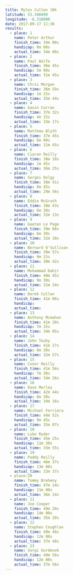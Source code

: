 ```yaml
---
title: Myles Cullen 10k
latitude: 53.348499
longitude: -6.318000
date: 2017-09-17 11:30
results:
  - place: 1
    name: Peter Arthur
    finish_time: 34m 00s
    handicap: 0m 00s
    actual_time: 34m 00s
  - place: 2
    name: Paul Balfe
    finish_time: 36m 45s
    handicap: 5m 00s
    actual_time: 31m 45s
  - place: 3
    name: Chris Morgan
    finish_time: 36m 59s
    handicap: 1m 15s
    actual_time: 35m 44s
  - place: 4
    name: Gavin Curran
    finish_time: 37m 32s
    handicap: 4m 15s
    actual_time: 33m 17s
  - place: 5
    name: Matthew Blyth
    finish_time: 37m 45s
    handicap: 6m 00s
    actual_time: 31m 45s
  - place: 6
    name: Ciaran Reilly
    finish_time: 38m 10s
    handicap: 1m 45s
    actual_time: 36m 25s
  - place: 7
    name: Sergei Dolgy
    finish_time: 38m 41s
    handicap: 8m 45s
    actual_time: 29m 56s
  - place: 8
    name: Eddie McGrath
    finish_time: 38m 43s
    handicap: 6m 30s
    actual_time: 32m 13s
  - place: 9
    name: Gaetan Le Page
    finish_time: 39m 08s
    handicap: 6m 30s
    actual_time: 32m 38s
  - place: 10
    name: Bernard O'Sullivan
    finish_time: 39m 57s
    handicap: 9m 15s
    actual_time: 30m 42s
  - place: 11
    name: Mohammad Dahir
    finish_time: 40m 45s
    handicap: 9m 30s
    actual_time: 31m 24s
  - place: 12
    name: Derek Cullen
    finish_time: 41m 06s
    handicap: 
    actual_time: 
  - place: 13
    name: Anthony Mcmahon
    finish_time: 41m 20s
    handicap: 7m 15s
    actual_time: 34m 05s
  - place: 14
    name: John Touhy
    finish_time: 41m 27s
    handicap: 8m 30s
    actual_time: 32m 57s
  - place: 15
    name: Conor Reilly
    finish_time: 41m 56s
    handicap: 7m 30s
    actual_time: 34m 26s
  - place: 16
    name: Dave Morley
    finish_time: 42m 44s
    handicap: 8m 30s
    actual_time: 34m 16s
  - place: 17
    name: Michael Ferriera
    finish_time: 44m 52s
    handicap: 9m 45s
    actual_time: 35m 07s
  - place: 18
    name: Luke Ryder
    finish_time: 45m 25s
    handicap: 11m 30s
    actual_time: 33m 55s
  - place: 19
    name: Paddy Reilly
    finish_time: 46m 37s
    handicap: 13m 00s
    actual_time: 33m 37s
  - place:20 
    name: Tommy Breheny
    finish_time: 47m 14s
    handicap: 11m 00s
    actual_time: 36m 14s
  - place: 21 
    name: Joe Cooper
    finish_time: 49m 20s
    handicap: 14m 00s
    actual_time: 35m 20s
  - place: 22
    name: Stephen Coughlan
    finish_time: 49m 48s
    handicap: 12m 00s
    actual_time: 37m 48s
  - place: 23
    name: Sergi Gordenok
    finish_time: 49m 56s
    handicap: 12m 00s
    actual_time: 37m 56s
---
```

